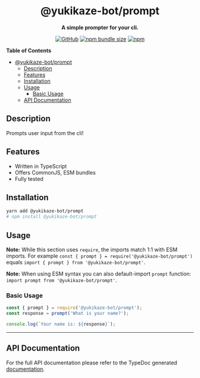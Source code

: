 <div align="center">

# @yukikaze-bot/prompt

**A simple prompter for your cli.**

[![GitHub](https://img.shields.io/github/license/yukikaze-bot/prompt)](https://github.com/yukikaze-bot/prompt/blob/main/LICENSE.md)
[![npm bundle size](https://img.shields.io/bundlephobia/min/@yukikaze-bot/prompt?logo=webpack&style=flat-square)](https://bundlephobia.com/result?p=@yukikaze-bot/prompt)
[![npm](https://img.shields.io/npm/v/@yukikaze-bot/prompt?color=crimson&logo=npm&style=flat-square)](https://www.npmjs.com/package/@yukikaze-bot/prompt)

</div>

**Table of Contents**

-   [@yukikaze-bot/prompt](#yukikaze-botprompt)
    -   [Description](#description)
    -   [Features](#features)
    -   [Installation](#installation)
    -   [Usage](#usage)
        -   [Basic Usage](#basic-usage)
    -   [API Documentation](#api-documentation)

## Description

Prompts user input from the cli!

## Features

-   Written in TypeScript
-   Offers CommonJS, ESM bundles
-   Fully tested

## Installation

```sh
yarn add @yukikaze-bot/prompt
# npm install @yukikaze-bot/prompt
```

## Usage

**Note:** While this section uses `require`, the imports match 1:1 with ESM imports. For example `const { prompt } = require('@yukikaze-bot/prompt')` equals `import { prompt } from '@yukikaze-bot/prompt'`.

**Note:** When using ESM syntax you can also default-import `prompt` function: `import prompt from '@yukikaze-bot/prompt'`.

### Basic Usage

```ts
const { prompt } = require('@yukikaze-bot/prompt');
const response = prompt('What is your name?');

console.log(`Your name is: ${response}`);
```

---

## API Documentation

For the full API documentation please refer to the TypeDoc generated [documentation](https://yukikaze-bot.github.io/prompt).
